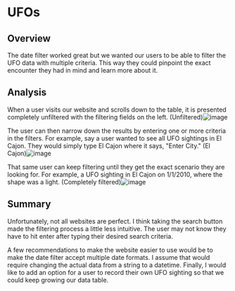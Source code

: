 # UFOs

## Overview
The date filter worked great but we wanted our users to be able to filter the UFO data with multiple criteria. This way they could pinpoint the exact encounter they had in mind and learn more about it.

## Analysis
When a user visits our website and scrolls down to the table, it is presented completely unfiltered with the filtering fields on the left.
(Unfiltered)![image](https://user-images.githubusercontent.com/79211628/119201656-f677d600-ba54-11eb-8355-f63314bd520f.png)

The user can then narrow down the results by entering one or more criteria in the filters.  For example, say a user wanted to see all UFO sightings in El Cajon.  They would simply type El Cajon where it says, "Enter City."
(El Cajon)![image](https://user-images.githubusercontent.com/79211628/119202022-99c8eb00-ba55-11eb-9910-091b97cba6a1.png)

That same user can keep filtering until they get the exact scenario they are looking for.  For example, a UFO sighting in El Cajon on 1/1/2010, where the shape was a light.
(Completely filtered)![image](https://user-images.githubusercontent.com/79211628/119202230-f75d3780-ba55-11eb-896b-46fe009cde4c.png)

## Summary
Unfortunately, not all websites are perfect.  I think taking the search button made the filtering process a little less intuitive.  The user may not know they have to hit enter after typing their desired search criteria.

A few recommendations to make the website easier to use would be to make the date filter accept multiple date formats.  I assume that would require changing the actual data from a string to a datetime.  Finally, I would like to add an option for a user to record their own UFO sighting so that we could keep growing our data table.
